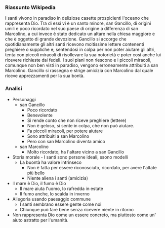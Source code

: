 ### Riassunto Wikipedia

I santi vivono in paradiso in deliziose casette prospicienti l'oceano che rappresenta Dio. Tra di essi vi è un santo minore, san Gancillo, di origini umili e poco ricordato nel suo paese di origine a differenza di san Marcolino, a cui invece è stato dedicato un altare nella chiesa maggiore e che è oggetto di grande devozione. Gancillo si accorge che quotidianamente gli altri santi ricevono moltissime lettere contenenti preghiere o suppliche e, sentendosi in colpa per non poter aiutare gli altri, tenta con piccoli miracoli di risollevare la sua notorietà e poter così anche lui ricevere richieste dai fedeli. I suoi piani non riescono e i piccoli miracoli, comunque non ben visti in paradiso, vengono erroneamente attribuiti a san Marcolino. Gancillo si rassegna e strige amicizia con Marcolino dal quale riceve apprezzamenti per la sua bontà.

### Analisi

- Personaggi
  - san Gancillo
    - Poco ricordato
    - Benevolente
    - Si rende conto che non riceve preghiere (lettere)
    - Non è geloso, si sente in colpa, che non può aiutare.
    - Fa piccoli miracoli, per potere aiutare
    - Sono attribuiti a san Marcolino
    - Pero con san Marcolino diventa amico
  - san Marcolino
    - Molto ricordato, ha l'altare vicino a san Gancillo
- Storia morale - I santi sono persone ideali, ssono modelli
  - La buontà ha valore intrinseco
    - Non è fatta per essere riconosciuto, ricordato, per avere l'altate più bello
    - Niente aliena i santi (amicizia)
- Il mare è Dio, il fumo è Dio
  - Il mare aiuta l'uomo, lo rafredda in estate
  - Il fumo anche, lo scalda in inverno
- Allegoria usando paesaggio commune
  - I santi sembrano essere gente come noi
  - Chiunque può fare bene senza ricevere niente in ritorno
- Non rappresenta Dio come un essere concreto, ma piuttosto come un' aiuto astratto per l'umanità.

